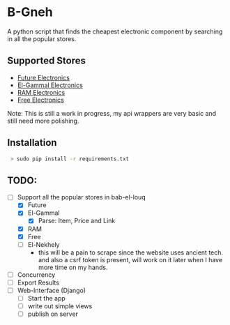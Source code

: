 # B-Gneh

A python script that finds the cheapest electronic component by searching in all the popular stores.

## Supported Stores

- [Future Electronics](https://store.fut-electronics.com/)
- [El-Gammal Electronics](http://elgammalelectronics.com/)
- [RAM Electronics](https://ram-e-shop.com/)
- [Free Electronics](https://free-electronic.com/)

Note: This is still a work in progress, my api wrappers are very basic and still need more polishing.

## Installation

```bash
 > sudo pip install -r requirements.txt
```

## TODO:

- [ ] Support all the popular stores in bab-el-louq
  - [x] Future
  - [x] El-Gammal
    - [x] Parse: Item, Price and Link
  - [x] RAM
  - [x] Free
  - [ ] El-Nekhely
    - this will be a pain to scrape since the website uses ancient tech. and also a csrf token is present, will work on it later when I have more time on my hands.
- [ ] Concurrency
- [ ] Export Results
- [ ] Web-Interface (Django)
  - [ ] Start the app
  - [ ] write out simple views
  - [ ] publish on server

```

```
